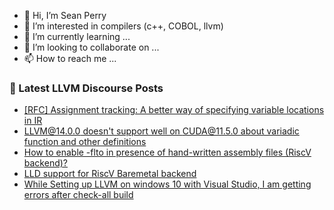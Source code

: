 - 👋 Hi, I’m Sean Perry
- 👀 I’m interested in compilers (c++, COBOL, llvm)
- 🌱 I’m currently learning ...
- 💞️ I’m looking to collaborate on ...
- 📫 How to reach me ...

<!---
s66perry/s66perry is a ✨ special ✨ repository because its `README.md` (this file) appears on your GitHub profile.
You can click the Preview link to take a look at your changes.
--->
### 📕 Latest LLVM Discourse Posts

<!-- DISCOURSE-LLVM:START -->
- [[RFC] Assignment tracking: A better way of specifying variable locations in IR](https://discourse.llvm.org/t/rfc-assignment-tracking-a-better-way-of-specifying-variable-locations-in-ir/62367#post_3)
- [LLVM@14.0.0 doesn&#39;t support well on CUDA@11.5.0 about variadic function and other definitions](https://discourse.llvm.org/t/llvm-14-0-0-doesnt-support-well-on-cuda-11-5-0-about-variadic-function-and-other-definitions/62385#post_8)
- [How to enable -flto in presence of hand-written assembly files &lpar;RiscV backend&rpar;?](https://discourse.llvm.org/t/how-to-enable-flto-in-presence-of-hand-written-assembly-files-riscv-backend/62464#post_1)
- [LLD support for RiscV Baremetal backend](https://discourse.llvm.org/t/lld-support-for-riscv-baremetal-backend/62441#post_2)
- [While Setting up LLVM on windows 10 with Visual Studio, I am getting errors after check-all build](https://discourse.llvm.org/t/while-setting-up-llvm-on-windows-10-with-visual-studio-i-am-getting-errors-after-check-all-build/62407#post_6)
<!-- DISCOURSE-LLVM:END -->
